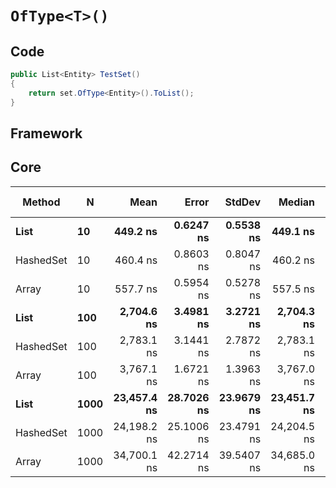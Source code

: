 # `OfType<T>()`

## Code
```csharp
public List<Entity> TestSet()
{
    return set.OfType<Entity>().ToList();
}
```

## Framework

## Core
|    Method |    N |        Mean |      Error |     StdDev |      Median |         Min |         Max | Rank |  Gen 0 |  Gen 1 | Gen 2 | Allocated |
|---------- |----- |------------:|-----------:|-----------:|------------:|------------:|------------:|-----:|-------:|-------:|------:|----------:|
|      **List** |   **10** |    **449.2 ns** |  **0.6247 ns** |  **0.5538 ns** |    **449.1 ns** |    **448.1 ns** |    **450.0 ns** |    **1** | **0.0911** |      **-** |     **-** |     **432 B** |
| HashedSet |   10 |    460.4 ns |  0.8603 ns |  0.8047 ns |    460.2 ns |    459.6 ns |    462.3 ns |    2 | 0.0911 |      - |     - |     432 B |
|     Array |   10 |    557.7 ns |  0.5954 ns |  0.5278 ns |    557.5 ns |    556.8 ns |    558.6 ns |    3 | 0.0896 |      - |     - |     424 B |
|      **List** |  **100** |  **2,704.6 ns** |  **3.4981 ns** |  **3.2721 ns** |  **2,704.3 ns** |  **2,699.7 ns** |  **2,710.6 ns** |    **4** | **0.4845** |      **-** |     **-** |    **2296 B** |
| HashedSet |  100 |  2,783.1 ns |  3.1441 ns |  2.7872 ns |  2,783.1 ns |  2,779.1 ns |  2,788.8 ns |    5 | 0.4845 |      - |     - |    2296 B |
|     Array |  100 |  3,767.1 ns |  1.6721 ns |  1.3963 ns |  3,767.0 ns |  3,765.3 ns |  3,770.5 ns |    6 | 0.4845 |      - |     - |    2288 B |
|      **List** | **1000** | **23,457.4 ns** | **28.7026 ns** | **23.9679 ns** | **23,451.7 ns** | **23,408.1 ns** | **23,507.5 ns** |    **7** | **3.5095** |      **-** |     **-** |   **16704 B** |
| HashedSet | 1000 | 24,198.2 ns | 25.1006 ns | 23.4791 ns | 24,204.5 ns | 24,160.0 ns | 24,237.8 ns |    8 | 3.5095 |      - |     - |   16704 B |
|     Array | 1000 | 34,700.1 ns | 42.2714 ns | 39.5407 ns | 34,685.0 ns | 34,648.1 ns | 34,787.7 ns |    9 | 3.4790 | 0.0610 |     - |   16696 B |
